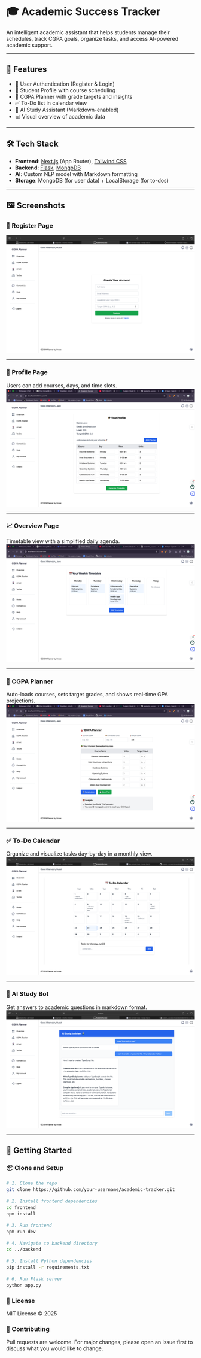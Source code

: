 # 🎓 Academic Success Tracker

An intelligent academic assistant that helps students manage their schedules, track CGPA goals, organize tasks, and access AI-powered academic support.

---

## 🚀 Features

- 🛂 User Authentication (Register & Login)
- 👤 Student Profile with course scheduling
- 🎯 CGPA Planner with grade targets and insights
- ✅ To-Do list in calendar view
- 🤖 AI Study Assistant (Markdown-enabled)
- 📊 Visual overview of academic data

---

## 🛠️ Tech Stack

- **Frontend**: [Next.js](https://nextjs.org/) (App Router), [Tailwind CSS](https://tailwindcss.com/)
- **Backend**: [Flask](https://flask.palletsprojects.com/), [MongoDB](https://www.mongodb.com/)
- **AI**: Custom NLP model with Markdown formatting
- **Storage**: MongoDB (for user data) + LocalStorage (for to-dos)

---

## 🖼️ Screenshots

### 🛂 Register Page  
![Register Page](./screenshots/register.png)

---

### 👤 Profile Page  
Users can add courses, days, and time slots.  
![Profile Page](./screenshots/profile.png)

---

### 📈 Overview Page  
Timetable view with a simplified daily agenda.  
![Overview Page](./screenshots/Overview.png)

---

### 🎯 CGPA Planner  
Auto-loads courses, sets target grades, and shows real-time GPA projections.  
![CGPA Planner](./screenshots/cgpa_planner.png)

---

### ✅ To-Do Calendar  
Organize and visualize tasks day-by-day in a monthly view.  
![To-Do Calendar](./screenshots/Todo.png)

---

### 🤖 AI Study Bot  
Get answers to academic questions in markdown format.  
![AI Bot](./screenshots/Ai_bot.png)

---

## 🧰 Getting Started

### 📦 Clone and Setup

```bash
# 1. Clone the repo
git clone https://github.com/your-username/academic-tracker.git
```

```bash
# 2. Install frontend dependencies
cd frontend
npm install
```

```bash
# 3. Run frontend
npm run dev
```

```bash
# 4. Navigate to backend directory
cd ../backend
```

```bash
# 5. Install Python dependencies
pip install -r requirements.txt
```

```bash
# 6. Run Flask server
python app.py
```

### 📄 License
MIT License
© 2025

### 🙌 Contributing
Pull requests are welcome. For major changes, please open an issue first to discuss what you would like to change.